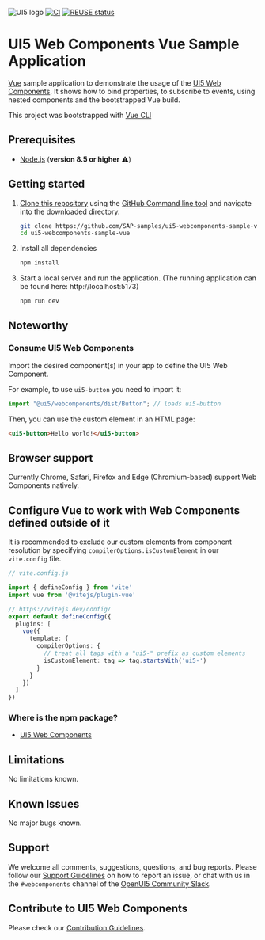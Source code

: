 ![UI5 logo](/docs/images/UI5_logo_wide.png)
[![CI](https://github.com/SAP-samples/ui5-webcomponents-sample-vue/actions/workflows/ci.yaml/badge.svg)](https://github.com/SAP-samples/ui5-webcomponents-sample-vue/actions/workflows/ci.yaml)
[![REUSE status](https://api.reuse.software/badge/github.com/SAP-samples/ui5-webcomponents-sample-vue)](https://api.reuse.software/info/github.com/SAP-samples/ui5-webcomponents-sample-vue)

# UI5 Web Components Vue Sample Application

[Vue](https://vuejs.org/) sample application to demonstrate the usage of the [UI5 Web Components](https://github.com/SAP/ui5-webcomponents). It shows how to bind properties, to subscribe to events, using nested components and the bootstrapped Vue build.
 
This project was bootstrapped with [Vue CLI](https://cli.vuejs.org/)
 
## Prerequisites
- [Node.js](https://nodejs.org/) (**version 8.5 or higher** ⚠️)

## Getting started
1. [Clone this repository](https://help.github.com/articles/cloning-a-repository/) using the [GitHub Command line tool](https://git-scm.com/book/en/v2/Getting-Started-Installing-Git) and navigate into the downloaded directory.
    ```sh
    git clone https://github.com/SAP-samples/ui5-webcomponents-sample-vue.git
    cd ui5-webcomponents-sample-vue
    ```
1. Install all dependencies
    ```sh
    npm install
    ```

1. Start a local server and run the application. (The running application can be found here: http://localhost:5173)
    ```sh
    npm run dev
    ```


## Noteworthy
 
### Consume UI5 Web Components
Import the desired component(s) in your app to define the UI5 Web Component.
 
For example, to use `ui5-button` you need to import it:
 
```js
import "@ui5/webcomponents/dist/Button"; // loads ui5-button
```
 
Then, you can use the custom element in an HTML page:
 
```html
<ui5-button>Hello world!</ui5-button>
```

## Browser support

Currently Chrome, Safari, Firefox and Edge (Chromium-based) support Web Components natively.

## Configure Vue to work with Web Components defined outside of it

It is recommended to exclude our custom elements from component resolution by specifying `compilerOptions.isCustomElement` in our `vite.config` file.

```ts
// vite.config.js

import { defineConfig } from 'vite'
import vue from '@vitejs/plugin-vue'

// https://vitejs.dev/config/
export default defineConfig({
  plugins: [
    vue({
      template: {
        compilerOptions: {
          // treat all tags with a "ui5-" prefix as custom elements
          isCustomElement: tag => tag.startsWith('ui5-')
        }
      }
    })
  ]
})
```

### Where is the npm package?
- [UI5 Web Components](https://www.npmjs.com/package/@ui5/webcomponents)

## Limitations
No limitations known.

## Known Issues
No major bugs known.

## Support
We welcome all comments, suggestions, questions, and bug reports. Please follow our [Support Guidelines](https://github.com/SAP/ui5-webcomponents/blob/master/SUPPORT.md#-content) on how to report an issue, or chat with us in the `#webcomponents` channel of the [OpenUI5 Community Slack](https://join-ui5-slack.herokuapp.com/).

## Contribute to UI5 Web Components
Please check our [Contribution Guidelines](https://github.com/SAP/ui5-webcomponents/blob/master/CONTRIBUTING.md).

